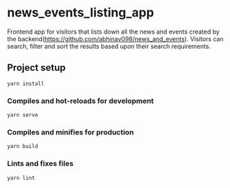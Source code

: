 # news_events_listing_app

Frontend app for visitors that lists down all the news and events created by the backend(https://github.com/abhinav098/news_and_events). Visitors can search, filter and sort the results based upon their search requirements.

## Project setup
```
yarn install
```

### Compiles and hot-reloads for development
```
yarn serve
```

### Compiles and minifies for production
```
yarn build
```

### Lints and fixes files
```
yarn lint
```
